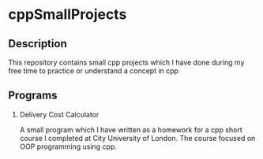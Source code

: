 # cppSmallProjects

## Description 
This repository contains small cpp projects which I have done during my free time to practice or understand a concept in cpp

## Programs
 1. Delivery Cost Calculator
    
	 A small program which I have written as a homework for a cpp short course I completed at City University of London. The course focused on OOP programming using cpp. 
